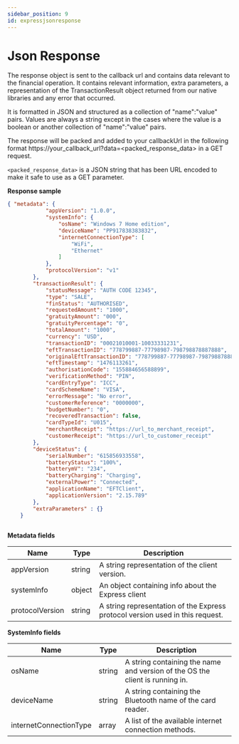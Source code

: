 ```yaml
---
sidebar_position: 9
id: expressjsonresponse
---
```



# Json Response

The response object is sent to the callback url and contains data relevant to the financial operation. It contains relevant information, extra parameters, a representation of the TransactionResult object returned from our native libraries and any error that occurred.

It is formatted in JSON and structured as a collection of "name":"value" pairs. Values are always a string except in the cases where the value is a boolean or another collection of "name":"value" pairs.

The response will be packed and added to your callbackUrl in the following format https://your_callback_url?data=<packed_response_data> in a GET request.

`<packed_response_data>` is a JSON string that has been URL encoded to make it safe to use as a GET parameter.

**Response sample**

```json
{ "metadata": {
            "appVersion": "1.0.0",
            "systemInfo": {
                "osName": "Windows 7 Home edition",
                "deviceName": "PP917838383832",
                "internetConnectionType": [
                    "WiFi",
                    "Ethernet"
                ]
            },
            "protocolVersion": "v1"
        },
        "transactionResult": {
            "statusMessage": "AUTH CODE 12345",
            "type": "SALE",
            "finStatus": "AUTHORISED",
            "requestedAmount": "1000",
            "gratuityAmount": "000",
            "gratuityPercentage": "0",
            "totalAmount": "1000",
            "currency": "USD",
            "transactionID": "00021010001-10033331231",
            "eftTransactionID": "778799887-77798987-798798878887888",
            "originalEftTransactionID": "778799887-77798987-798798878887888",
            "eftTimestamp": "1476113261",
            "authorisationCode": "155884656588899",
            "verificationMethod": "PIN",
            "cardEntryType": "ICC",
            "cardSchemeName": "VISA",
            "errorMessage": "No error",
            "customerReference": "0000000",
            "budgetNumber": "0",
            "recoveredTransaction": false,
            "cardTypeId": "U015",
            "merchantReceipt": "https://url_to_merchant_receipt",
            "customerReceipt": "https://url_to_customer_receipt"
        },
        "deviceStatus": {
            "serialNumber": "615856933558",
            "batteryStatus": "100%",
            "batterymV": "234",
            "batteryCharging": "Charging",
            "externalPower": "Connected",
            "applicationName": "EFTClient",
            "applicationVersion": "2.15.789"
        },
        "extraParameters" : {}
    }
        
```      

**Metadata fields**

| Name      | Type | Description |
| ----------- | ----------- | ----------- |
| appVersion      | string       | A string representation of the client version.|
| systemInfo     | object        | An object containing info about the Express client |
| protocolVersion     | string        | A string representation of the Express protocol version used in this request. |

**SystemInfo fields**

| Name      | Type | Description |
| ----------- | ----------- | ----------- |
| osName      | string       | A string containing the name and version of the OS the client is running in.|
| deviceName     | string        | A string containing the Bluetooth name of the card reader. |
| internetConnectionType     | array        | A list of the available internet connection methods. |